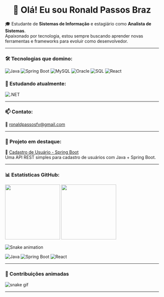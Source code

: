 <h1 align="center">👋 Olá! Eu sou Ronald Passos Braz</h1>

🎓 Estudante de **Sistemas de Informação** e estagiário como **Analista de Sistemas**.  
Apaixonado por tecnologia, estou sempre buscando aprender novas ferramentas e frameworks para evoluir como desenvolvedor.

---

### 🛠️ Tecnologias que domino:
![Java](https://img.shields.io/badge/Java-007396?style=flat&logo=java&logoColor=white)
![Spring Boot](https://img.shields.io/badge/SpringBoot-6DB33F?style=flat&logo=spring-boot&logoColor=white)
![MySQL](https://img.shields.io/badge/MySQL-4479A1?style=flat&logo=mysql&logoColor=white)
![Oracle](https://img.shields.io/badge/Oracle-F80000?style=flat&logo=oracle&logoColor=white)
![SQL](https://img.shields.io/badge/SQL-003B57?style=flat&logo=sqlite&logoColor=white)
![React](https://img.shields.io/badge/React-61DAFB?style=flat&logo=react&logoColor=black)

### 📘 Estudando atualmente:
![.NET](https://img.shields.io/badge/.NET-512BD4?style=flat&logo=dotnet&logoColor=white)

---

### 📫 Contato:
📧 ronaldpassosfv@gmail.com

---

### 📌 Projeto em destaque:
📂 [Cadastro de Usuário - Spring Boot](https://github.com/RonaldPassosPB/cadastro-usuario)  
Uma API REST simples para cadastro de usuários com Java + Spring Boot.

---

### 📊 Estatísticas GitHub:

<p align="left">
  <img height="180em" src="https://github-readme-stats.vercel.app/api?username=RonaldPassosPB&show_icons=true&theme=radical" />
  <img height="180em" src="https://github-readme-stats.vercel.app/api/top-langs/?username=RonaldPassosPB&layout=compact&theme=radical" />
</p>

![Snake animation](https://github.com/RonaldPassosPB/RonaldPassosPB/blob/output/github-contribution-grid-snake.svg)



![Java](https://img.shields.io/badge/Java-007396?style=for-the-badge&logo=java&logoColor=white)
![Spring Boot](https://img.shields.io/badge/SpringBoot-6DB33F?style=for-the-badge&logo=spring-boot&logoColor=white)
![React](https://img.shields.io/badge/React-20232A?style=for-the-badge&logo=react&logoColor=61DAFB)


<!--
**RonaldPassosPB/RonaldPassosPB** is a ✨ _special_ ✨ repository because its `README.md` (this file) appears on your GitHub profile.

Here are some ideas to get you started:

- 🔭 I’m currently working on ...
- 🌱 I’m currently learning ...
- 👯 I’m looking to collaborate on ...
- 🤔 I’m looking for help with ...
- 💬 Ask me about ...
- 📫 How to reach me: ...
- 😄 Pronouns: ...
- ⚡ Fun fact: ...
-->

---

### 🐍 Contribuições animadas

![snake gif](https://github.com/RonaldPassosPB/RonaldPassosPB/blob/output/github-contribution-grid-snake.svg)

---
